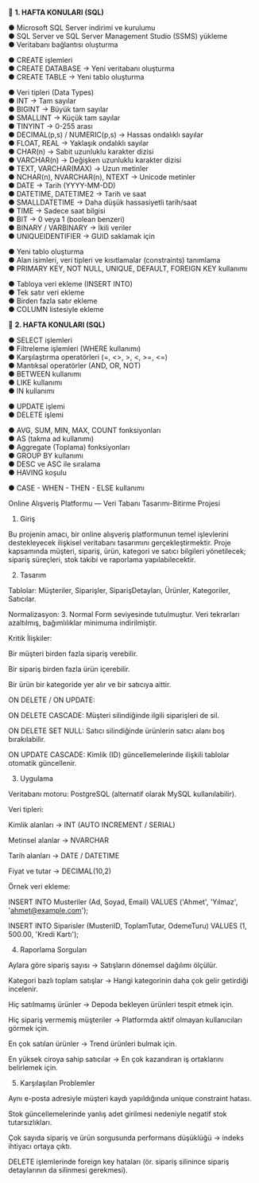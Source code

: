 📌 **1. HAFTA KONULARI (SQL)**

● Microsoft SQL Server indirimi ve kurulumu  
● SQL Server ve SQL Server Management Studio (SSMS) yükleme  
● Veritabanı bağlantısı oluşturma  

● CREATE işlemleri  
● CREATE DATABASE -> Yeni veritabanı oluşturma  
● CREATE TABLE -> Yeni tablo oluşturma  

● Veri tipleri (Data Types)  
● INT -> Tam sayılar  
● BIGINT -> Büyük tam sayılar  
● SMALLINT -> Küçük tam sayılar  
● TINYINT -> 0-255 arası  
● DECIMAL(p,s) / NUMERIC(p,s) -> Hassas ondalıklı sayılar  
● FLOAT, REAL -> Yaklaşık ondalıklı sayılar  
● CHAR(n) -> Sabit uzunluklu karakter dizisi  
● VARCHAR(n) -> Değişken uzunluklu karakter dizisi  
● TEXT, VARCHAR(MAX) -> Uzun metinler  
● NCHAR(n), NVARCHAR(n), NTEXT -> Unicode metinler  
● DATE -> Tarih (YYYY-MM-DD)  
● DATETIME, DATETIME2 -> Tarih ve saat  
● SMALLDATETIME -> Daha düşük hassasiyetli tarih/saat  
● TIME -> Sadece saat bilgisi  
● BIT -> 0 veya 1 (boolean benzeri)  
● BINARY / VARBINARY -> İkili veriler  
● UNIQUEIDENTIFIER -> GUID saklamak için  

● Yeni tablo oluşturma  
● Alan isimleri, veri tipleri ve kısıtlamalar (constraints) tanımlama  
● PRIMARY KEY, NOT NULL, UNIQUE, DEFAULT, FOREIGN KEY kullanımı  

● Tabloya veri ekleme (INSERT INTO)  
● Tek satır veri ekleme  
● Birden fazla satır ekleme  
● COLUMN listesiyle ekleme  


📌 **2. HAFTA KONULARI (SQL)**

● SELECT işlemleri  
● Filtreleme işlemleri (WHERE kullanımı)  
● Karşılaştırma operatörleri (=, <>, >, <, >=, <=)  
● Mantıksal operatörler (AND, OR, NOT)  
● BETWEEN kullanımı  
● LIKE kullanımı  
● IN kullanımı  

● UPDATE işlemi  
● DELETE işlemi  

● AVG, SUM, MIN, MAX, COUNT fonksiyonları  
● AS (takma ad kullanımı)  
● Aggregate (Toplama) fonksiyonları  
● GROUP BY kullanımı  
● DESC ve ASC ile sıralama  
● HAVING koşulu  

● CASE - WHEN - THEN - ELSE kullanımı  


Online Alışveriş Platformu — Veri Tabanı Tasarımı-Bitirme Projesi
1. Giriş

Bu projenin amacı, bir online alışveriş platformunun temel işlevlerini destekleyecek ilişkisel veritabanı tasarımını gerçekleştirmektir. Proje kapsamında müşteri, sipariş, ürün, kategori ve satıcı bilgileri yönetilecek; sipariş süreçleri, stok takibi ve raporlama yapılabilecektir.

2. Tasarım

Tablolar: Müşteriler, Siparişler, SiparişDetayları, Ürünler, Kategoriler, Satıcılar.

Normalizasyon: 3. Normal Form seviyesinde tutulmuştur. Veri tekrarları azaltılmış, bağımlılıklar minimuma indirilmiştir.

Kritik İlişkiler:

Bir müşteri birden fazla sipariş verebilir.

Bir sipariş birden fazla ürün içerebilir.

Bir ürün bir kategoride yer alır ve bir satıcıya aittir.

ON DELETE / ON UPDATE:

ON DELETE CASCADE: Müşteri silindiğinde ilgili siparişleri de sil.

ON DELETE SET NULL: Satıcı silindiğinde ürünlerin satıcı alanı boş bırakılabilir.

ON UPDATE CASCADE: Kimlik (ID) güncellemelerinde ilişkili tablolar otomatik güncellenir.

3. Uygulama

Veritabanı motoru: PostgreSQL (alternatif olarak MySQL kullanılabilir).

Veri tipleri:

Kimlik alanları → INT (AUTO INCREMENT / SERIAL)

Metinsel alanlar → NVARCHAR

Tarih alanları → DATE / DATETIME

Fiyat ve tutar → DECIMAL(10,2)

Örnek veri ekleme:

INSERT INTO Musteriler (Ad, Soyad, Email) VALUES ('Ahmet', 'Yılmaz', 'ahmet@example.com');

INSERT INTO Siparisler (MusteriID, ToplamTutar, OdemeTuru) VALUES (1, 500.00, 'Kredi Kartı');

4. Raporlama Sorguları

Aylara göre sipariş sayısı → Satışların dönemsel dağılımı ölçülür.

Kategori bazlı toplam satışlar → Hangi kategorinin daha çok gelir getirdiği incelenir.

Hiç satılmamış ürünler → Depoda bekleyen ürünleri tespit etmek için.

Hiç sipariş vermemiş müşteriler → Platformda aktif olmayan kullanıcıları görmek için.

En çok satılan ürünler → Trend ürünleri bulmak için.

En yüksek ciroya sahip satıcılar → En çok kazandıran iş ortaklarını belirlemek için.

5. Karşılaşılan Problemler

Aynı e-posta adresiyle müşteri kaydı yapıldığında unique constraint hatası.

Stok güncellemelerinde yanlış adet girilmesi nedeniyle negatif stok tutarsızlıkları.

Çok sayıda sipariş ve ürün sorgusunda performans düşüklüğü → indeks ihtiyacı ortaya çıktı.

DELETE işlemlerinde foreign key hataları (ör. sipariş silinince sipariş detaylarının da silinmesi gerekmesi).
